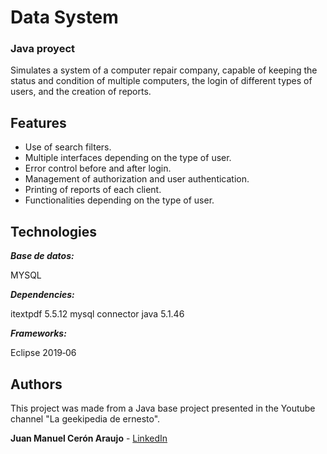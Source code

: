 # Data System
### Java proyect

Simulates a system of a computer repair company, capable of keeping the status and condition of multiple computers, the login of different types of users, and the creation of reports.

## Features
* Use of search filters.
* Multiple interfaces depending on the type of user.
* Error control before and after login.
* Management of authorization and user authentication.
* Printing of reports of each client.
* Functionalities depending on the type of user.


## Technologies

***Base de datos:***

MYSQL

***Dependencies:***

itextpdf 5.5.12
mysql connector java 5.1.46

***Frameworks:***

Eclipse 2019‑06


## Authors
This project was made from a Java base project presented in the Youtube channel "La geekipedia de ernesto".

**Juan Manuel Cerón Araujo** - [LinkedIn](https://www.linkedin.com/in/juanmanuelceronaraujo)